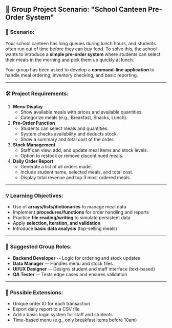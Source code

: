 🛒 **Group Project Scenario: "School Canteen Pre-Order System"**
-------------------------------------------------------------------------------------------

### 📘 **Scenario:**

Your school canteen has long queues during lunch hours, and students often run out of time before they can buy food. To solve this, the school wants to introduce a **simple pre-order system** where students can select their meals in the morning and pick them up quickly at lunch.

Your group has been asked to develop a **command-line application** to handle meal ordering, inventory checking, and basic reporting.

* * * * *

### 🛠️ **Project Requirements:**

1.  **Menu Display**
    -   Show available meals with prices and available quantities.
    -   Categorize meals (e.g., Breakfast, Snacks, Lunch).
2.  **Pre-Order Function**
    -   Students can select meals and quantities.
    -   System checks availability and deducts stock.
    -   Show a summary and total cost of the order.
3.  **Stock Management**
    -   Staff can view, add, and update meal items and stock levels.
    -   Option to restock or remove discontinued meals.
4.  **Daily Order Report**
    -   Generate a list of all orders made.
    -   Include student name, selected meals, and total cost.
    -   Display total revenue and top 3 most ordered meals.

* * * * *

### 💡 **Learning Objectives:**

-   Use of **arrays/lists/dictionaries** to manage meal data
-   Implement **procedures/functions** for order handling and reports
-   Practice **file reading/writing** to simulate persistent data
-   Apply **selection, iteration, and validation**
-   Introduce **basic data analysis** (top-selling meals)

* * * * *

### 👥 **Suggested Group Roles:**

-   **Backend Developer** -- Logic for ordering and stock updates
-   **Data Manager** -- Handles menu and stock files
-   **UI/UX Designer** -- Designs student and staff interface (text-based)
-   **QA Tester** -- Tests edge cases and ensures validation

* * * * *

### 🚀 **Possible Extensions:**

-   Unique order ID for each transaction
-   Export daily report to a CSV file
-   Add a basic login system for staff and students
-   Time-based menu (e.g., only breakfast items before 10am)